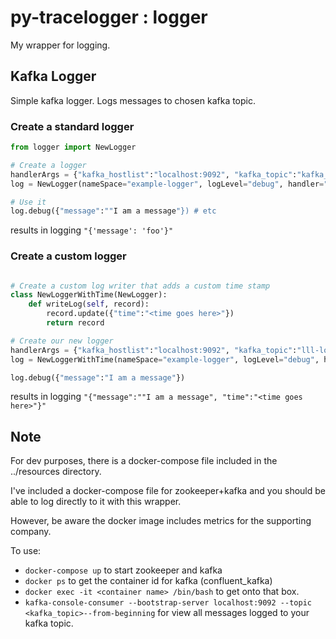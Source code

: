 
# py-tracelogger : logger

My wrapper for logging.


## Kafka Logger

Simple kafka logger. Logs messages to chosen kafka topic.


### Create a standard logger

```python
from logger import NewLogger

# Create a logger
handlerArgs = {"kafka_hostlist":"localhost:9092", "kafka_topic":"kafka_logs_out"}
log = NewLogger(nameSpace="example-logger", logLevel="debug", handler="Kafka", handlerArgs=handlerArgs)

# Use it
log.debug({"message":""I am a message"}) # etc
```

results in logging
`"{'message': 'foo'}"`



### Create a custom logger

```python

# Create a custom log writer that adds a custom time stamp
class NewLoggerWithTime(NewLogger):
    def writeLog(self, record):
        record.update({"time":"<time goes here>"})
        return record

# Create our new logger
handlerArgs = {"kafka_hostlist":"localhost:9092", "kafka_topic":"lll-logs-out"}
log = NewLoggerWithTime(nameSpace="example-logger", logLevel="debug", handler="Kafka", handlerArgs=handlerArgs)

log.debug({"message":"I am a message"})

```

results in logging
`"{"message":""I am a message", "time":"<time goes here>"}"`


## Note

For dev purposes, there is a docker-compose file included in the ../resources directory.

I've included a docker-compose file for zookeeper+kafka and you should be able to log directly to it with this wrapper.

However, be aware the docker image includes metrics for the supporting company.

To use:
* `docker-compose up` to start zookeeper and kafka
* `docker ps` to get the container id for kafka (confluent_kafka)
* `docker exec -it <container name> /bin/bash` to get onto that box.
* `kafka-console-consumer --bootstrap-server localhost:9092 --topic <kafka_topic>--from-beginning` for view all messages logged to your kafka topic.




